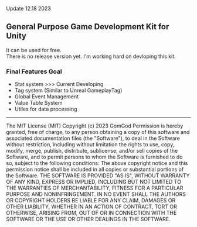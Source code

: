 Update 12.18 2023

## General Purpose Game Development Kit for Unity
It can be used for free. </br>
There is no release version yet. I'm working hard on devloping this kit.

### Final Features Goal
* Stat system >>> Current Developing
* Tag system (Similar to Unreal GameplayTag)
* Global Event Management
* Value Table System
* Utiles for data processing

---
The MIT License (MIT)
Copyright (c) 2023 GomGod
Permission is hereby granted, free of charge, to any person obtaining a copy of this software and associated documentation files (the "Software"), to deal in the Software without restriction, including without limitation the rights to use, copy, modify, merge, publish, distribute, sublicense, and/or sell copies of the Software, and to permit persons to whom the Software is furnished to do so, subject to the following conditions:
The above copyright notice and this permission notice shall be included in all copies or substantial portions of the Software.
THE SOFTWARE IS PROVIDED "AS IS", WITHOUT WARRANTY OF ANY KIND, EXPRESS OR IMPLIED, INCLUDING BUT NOT LIMITED TO THE WARRANTIES OF MERCHANTABILITY, FITNESS FOR A PARTICULAR PURPOSE AND NONINFRINGEMENT. IN NO EVENT SHALL THE AUTHORS OR COPYRIGHT HOLDERS BE LIABLE FOR ANY CLAIM, DAMAGES OR OTHER LIABILITY, WHETHER IN AN ACTION OF CONTRACT, TORT OR OTHERWISE, ARISING FROM, OUT OF OR IN CONNECTION WITH THE SOFTWARE OR THE USE OR OTHER DEALINGS IN THE SOFTWARE.

